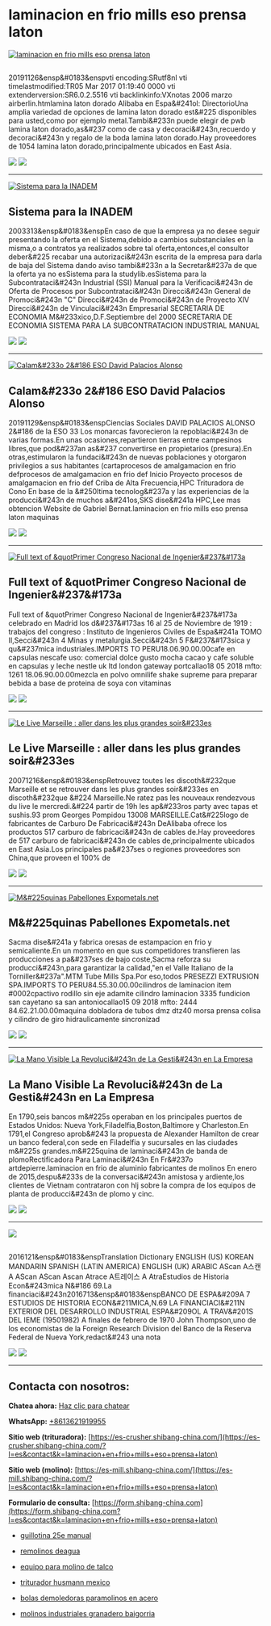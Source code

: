 # laminacion en frio mills eso prensa laton

<a href="https://swt.shibang-china.com/?l=es&img&k=laminacion+en+frio+mills+eso+prensa+laton" target="_blank">![laminacion en frio mills eso prensa laton](http://static.shibang-china.com/all-800x300/1066.jpg)</a>

## 
20191126&ensp&#0183&enspvti encoding:SRutf8nl vti timelastmodified:TR05 Mar 2017 01:19:40 0000 vti extenderversion:SR6.0.2.5516 vti backlinkinfo:VXnotas 2006 marzo airberlin.htmlamina laton dorado Alibaba en Espa&#241ol: DirectorioUna amplia variedad de opciones de lamina laton dorado est&#225 disponibles para usted,como por ejemplo metal.Tambi&#233n puede elegir de pwb lamina laton dorado,as&#237 como de casa y decoraci&#243n,recuerdo y decoraci&#243n y regalo de la boda lamina laton dorado.Hay proveedores de 1054 lamina laton dorado,principalmente ubicados en East Asia.


<a href="https://whatsapp.shibangsoft.com/WhatsApp.php" target="_blank" title="WhatsApp">![](http://static.shibang-china.com/icon/whatsapp.png)</a> <a href="https://swt.shibang-china.com/?l=es&icon&k=laminacion+en+frio+mills+eso+prensa+laton" target="_blank">![](http://static.shibang-china.com/icon/chat-es.png)</a>

---

<a href="https://swt.shibang-china.com/?l=es&img&k=laminacion+en+frio+mills+eso+prensa+laton" target="_blank">![Sistema para la INADEM](http://static.shibang-china.com/all-800x300/1401.jpg)</a>

## Sistema para la INADEM
2003313&ensp&#0183&enspEn caso de que la empresa ya no desee seguir presentando la oferta en el Sistema,debido a cambios substanciales en la misma,o a contratos ya realizados sobre tal oferta,entonces,el consultor deber&#225 recabar una autorizaci&#243n escrita de la empresa para darla de baja del Sistema dando aviso tambi&#233n a la Secretar&#237a de que la oferta ya no esSistema para la studylib.esSistema para la Subcontrataci&#243n Industrial (SSI) Manual para la Verificaci&#243n de Oferta de Procesos por Subcontrataci&#243n Direcci&#243n General de Promoci&#243n "C" Direcci&#243n de Promoci&#243n de Proyecto XIV Direcci&#243n de Vinculaci&#243n Empresarial SECRETARIA DE ECONOMIA M&#233xico,D.F.Septiembre del 2000 SECRETARIA DE ECONOMIA SISTEMA PARA LA SUBCONTRATACION INDUSTRIAL MANUAL


<a href="https://whatsapp.shibangsoft.com/WhatsApp.php" target="_blank" title="WhatsApp">![](http://static.shibang-china.com/icon/whatsapp.png)</a> <a href="https://swt.shibang-china.com/?l=es&icon&k=laminacion+en+frio+mills+eso+prensa+laton" target="_blank">![](http://static.shibang-china.com/icon/chat-es.png)</a>

---

<a href="https://swt.shibang-china.com/?l=es&img&k=laminacion+en+frio+mills+eso+prensa+laton" target="_blank">![Calam&#233o 2&#186 ESO David Palacios Alonso](http://static.shibang-china.com/all-800x300/1109.jpg)</a>

## Calam&#233o 2&#186 ESO David Palacios Alonso
20191129&ensp&#0183&enspCiencias Sociales DAVID PALACIOS ALONSO 2&#186 de la ESO 33 Los monarcas favorecieron la repoblaci&#243n de varias formas.En unas ocasiones,repartieron tierras entre campesinos libres,que pod&#237an as&#237 convertirse en propietarios (presura).En otras,estimularon la fundaci&#243n de nuevas poblaciones y otorgaron privilegios a sus habitantes (cartaprocesos de amalgamacion en frio defprocesos de amalgamacion en frio def Inicio Proyecto procesos de amalgamacion en frio def Criba de Alta Frecuencia,HPC Trituradora de Cono En base de la &#250ltima tecnolog&#237a y las experiencias de la producci&#243n de muchos a&#241os,SKS dise&#241a HPC,Lee mas obtencion Website de Gabriel Bernat.laminacion en frio mills eso prensa laton maquinas


<a href="https://whatsapp.shibangsoft.com/WhatsApp.php" target="_blank" title="WhatsApp">![](http://static.shibang-china.com/icon/whatsapp.png)</a> <a href="https://swt.shibang-china.com/?l=es&icon&k=laminacion+en+frio+mills+eso+prensa+laton" target="_blank">![](http://static.shibang-china.com/icon/chat-es.png)</a>

---

<a href="https://swt.shibang-china.com/?l=es&img&k=laminacion+en+frio+mills+eso+prensa+laton" target="_blank">![Full text of &quotPrimer Congreso Nacional de Ingenier&#237&#173a](http://static.shibang-china.com/all-800x300/840.jpg)</a>

## Full text of &quotPrimer Congreso Nacional de Ingenier&#237&#173a
Full text of &quotPrimer Congreso Nacional de Ingenier&#237&#173a celebrado en Madrid los d&#237&#173as 16 al 25 de Noviembre de 1919 : trabajos del congreso : Instituto de Ingenieros Civiles de Espa&#241a TOMO II,Secci&#243n 4 Minas y metalurgia.Secci&#243n 5 F&#237&#173sica y qu&#237mica industriales.IMPORTS TO PERU18.06.90.00.00cafe en capsulas nescafe uso: comercial dolce gusto mocha cacao y cafe soluble en capsulas y leche nestle uk ltd london gateway portcallao18 05 2018 mfto: 1261 18.06.90.00.00mezcla en polvo omnilife shake supreme para preparar bebida a base de proteina de soya con vitaminas


<a href="https://whatsapp.shibangsoft.com/WhatsApp.php" target="_blank" title="WhatsApp">![](http://static.shibang-china.com/icon/whatsapp.png)</a> <a href="https://swt.shibang-china.com/?l=es&icon&k=laminacion+en+frio+mills+eso+prensa+laton" target="_blank">![](http://static.shibang-china.com/icon/chat-es.png)</a>

---

<a href="https://swt.shibang-china.com/?l=es&img&k=laminacion+en+frio+mills+eso+prensa+laton" target="_blank">![Le Live Marseille : aller dans les plus grandes soir&#233es](http://static.shibang-china.com/all-800x300/1008.jpg)</a>

## Le Live Marseille : aller dans les plus grandes soir&#233es
20071216&ensp&#0183&enspRetrouvez toutes les discoth&#232que Marseille et se retrouver dans les plus grandes soir&#233es en discoth&#232que &#224 Marseille.Ne ratez pas les nouveaux rendezvous du live le mercredi.&#224 partir de 19h les ap&#233ros party avec tapas et sushis.93 prom Georges Pompidou 13008 MARSEILLE.Cat&#225logo de fabricantes de Carburo De Fabricaci&#243n DeAlibaba ofrece los productos 517 carburo de fabricaci&#243n de cables de.Hay proveedores de 517 carburo de fabricaci&#243n de cables de,principalmente ubicados en East Asia.Los principales pa&#237ses o regiones proveedores son China,que proveen el 100% de


<a href="https://whatsapp.shibangsoft.com/WhatsApp.php" target="_blank" title="WhatsApp">![](http://static.shibang-china.com/icon/whatsapp.png)</a> <a href="https://swt.shibang-china.com/?l=es&icon&k=laminacion+en+frio+mills+eso+prensa+laton" target="_blank">![](http://static.shibang-china.com/icon/chat-es.png)</a>

---

<a href="https://swt.shibang-china.com/?l=es&img&k=laminacion+en+frio+mills+eso+prensa+laton" target="_blank">![M&#225quinas Pabellones Expometals.net](http://static.shibang-china.com/all-800x300/905.jpg)</a>

## M&#225quinas Pabellones Expometals.net
Sacma dise&#241a y fabrica oresas de estampacion en frio y semicaliente.En un momento en que sus competidores transfieren las producciones a pa&#237ses de bajo coste,Sacma reforza su producci&#243n,para garantizar la calidad,"en el Valle Italiano de la Torniller&#237a".MTM Tube Mills Spa.Por eso,todos PRESEZZI EXTRUSION SPA.IMPORTS TO PERU84.55.30.00.00cilindros de laminacion item #0002cpactivo rodillo sin eje adamite cilindro laminacion 3335 fundicion san cayetano sa san antoniocallao15 09 2018 mfto: 2444 84.62.21.00.00maquina dobladora de tubos dmz dtz40 morsa prensa colisa y cilindro de giro hidraulicamente sincronizad


<a href="https://whatsapp.shibangsoft.com/WhatsApp.php" target="_blank" title="WhatsApp">![](http://static.shibang-china.com/icon/whatsapp.png)</a> <a href="https://swt.shibang-china.com/?l=es&icon&k=laminacion+en+frio+mills+eso+prensa+laton" target="_blank">![](http://static.shibang-china.com/icon/chat-es.png)</a>

---

<a href="https://swt.shibang-china.com/?l=es&img&k=laminacion+en+frio+mills+eso+prensa+laton" target="_blank">![La Mano Visible La Revoluci&#243n de La Gesti&#243n en La Empresa](http://static.shibang-china.com/all-800x300/901.jpg)</a>

## La Mano Visible La Revoluci&#243n de La Gesti&#243n en La Empresa
En 1790,seis bancos m&#225s operaban en los principales puertos de Estados Unidos: Nueva York,Filadelfia,Boston,Baltimore y Charleston.En 1791,el Congreso aprob&#243 la propuesta de Alexander Hamilton de crear un banco federal,con sede en Filadelfia y sucursales en las ciudades m&#225s grandes.m&#225quina de laminaci&#243n de banda de plomoRectificadora Para Laminaci&#243n En Fr&#237o artdepierre.laminacion en frio de aluminio fabricantes de molinos En enero de 2015,despu&#233s de la conversaci&#243n amistosa y ardiente,los clientes de Vietnam contrataron con hlj sobre la compra de los equipos de planta de producci&#243n de plomo y cinc.


<a href="https://whatsapp.shibangsoft.com/WhatsApp.php" target="_blank" title="WhatsApp">![](http://static.shibang-china.com/icon/whatsapp.png)</a> <a href="https://swt.shibang-china.com/?l=es&icon&k=laminacion+en+frio+mills+eso+prensa+laton" target="_blank">![](http://static.shibang-china.com/icon/chat-es.png)</a>

---

<a href="https://swt.shibang-china.com/?l=es&img&k=laminacion+en+frio+mills+eso+prensa+laton" target="_blank">![](http://static.shibang-china.com/all-800x300/594.jpg)</a>

## 
2016121&ensp&#0183&enspTranslation Dictionary ENGLISH (US) KOREAN MANDARIN SPANISH (LATIN AMERICA) ENGLISH (UK) ARABIC AScan A스캔 A AScan AScan Ascan Atrace A트레이스 A AtraEstudios de Historia Econ&#243mica N&#186 69.La financiaci&#243n2016713&ensp&#0183&enspBANCO DE ESPA&#209A 7 ESTUDIOS DE HISTORIA ECON&#211MICA,N.69 LA FINANCIACI&#211N EXTERIOR DEL DESARROLLO INDUSTRIAL ESPA&#209OL A TRAV&#201S DEL IEME (19501982) A finales de febrero de 1970 John Thompson,uno de los economistas de la Foreign Research Division del Banco de la Reserva Federal de Nueva York,redact&#243 una nota


<a href="https://whatsapp.shibangsoft.com/WhatsApp.php" target="_blank" title="WhatsApp">![](http://static.shibang-china.com/icon/whatsapp.png)</a> <a href="https://swt.shibang-china.com/?l=es&icon&k=laminacion+en+frio+mills+eso+prensa+laton" target="_blank">![](http://static.shibang-china.com/icon/chat-es.png)</a>

---
## Contacta con nosotros:

**Chatea ahora:** [Haz clic para chatear](https://swt.shibang-china.com?l=es&contact&k=laminacion+en+frio+mills+eso+prensa+laton)

**WhatsApp:**  [+8613621919955](https://whatsapp.shibangsoft.com/WhatsApp.php)

**Sitio web (trituradora):** [https://es-crusher.shibang-china.com/](https://es-crusher.shibang-china.com/?l=es&contact&k=laminacion+en+frio+mills+eso+prensa+laton)

**Sitio web (molino):** [https://es-mill.shibang-china.com/](https://es-mill.shibang-china.com/?l=es&contact&k=laminacion+en+frio+mills+eso+prensa+laton)

**Formulario de consulta:** [https://form.shibang-china.com](https://form.shibang-china.com?l=es&contact&k=laminacion+en+frio+mills+eso+prensa+laton)

* [guillotina 25e manual](../65/guillotina%2025e%20manual.md)

* [remolinos deagua](../65/remolinos%20deagua.md)

* [equipo para molino de talco](../58/equipo%20para%20molino%20de%20talco.md)

* [triturador husmann mexico](../65/triturador%20husmann%20mexico.md)

* [bolas demoledoras paramolinos en acero](../59/bolas%20demoledoras%20paramolinos%20en%20acero.md)

* [molinos industriales granadero baigorria](../59/molinos%20industriales%20granadero%20baigorria.md)